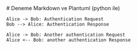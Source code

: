 <div class="content">
# Deneme Markdown ve Plantuml (python ile)

```plantuml
Alice -> Bob: Authentication Request
Bob --> Alice: Authentication Response

Alice -> Bob: Another authentication Request
Alice <-- Bob: another authentication Response
```
</div>
